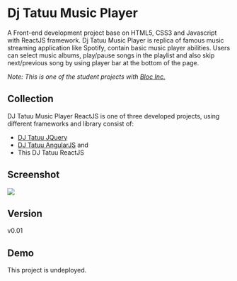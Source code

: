 # Dj Tatuu Music Player
A Front-end development project base on HTML5, CSS3 and Javascript with ReactJS framework. Dj Tatuu Music Player is replica of famous music streaming application like Spotify, contain basic music player abilities. Users can select music albums, play/pause songs in the playlist and also skip next/previous song by using player bar at the bottom of the page.

*Note: This is one of the student projects with [Bloc Inc.](https://www.bloc.io/)*

## Collection
DJ Tatuu Music Player ReactJS is one of three developed projects, using different frameworks and library consist of:
- [DJ Tatuu JQuery](https://github.com/bakhumhlea/dj-Tatuu-jquery)
- [DJ Tatuu AngularJS](https://github.com/bakhumhlea/dj-Tatuu-AngularJS) and
- This DJ Tatuu ReactJS

## Screenshot

![](app/assets/images/djTatuu-react-01.jpg)

## Version
v0.01

## Demo
This project is undeployed.

